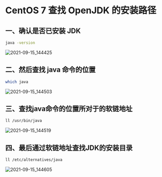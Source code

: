 # CentOS 7 查找 OpenJDK 的安装路径

## 一、确认是否已安装 JDK

```bash
java -version
```

![2021-09-15_144425](https://img.qinweizhao.com/2021/09/2021-09-15_144425.png)

## 二、然后查找 java 命令的位置

```bash
which java
```

![2021-09-15_144503](https://img.qinweizhao.com/2021/09/2021-09-15_144503.png)

## 三、查找java命令的位置所对于的软链地址

```bash
ll /usr/bin/java
```

![2021-09-15_144519](https://img.qinweizhao.com/2021/09/2021-09-15_144519.png)

## 四、最后通过软链地址查找JDK的安装目录

```bash
ll /etc/alternatives/java
```

![2021-09-15_144605](https://img.qinweizhao.com/2021/09/2021-09-15_144605.png)
